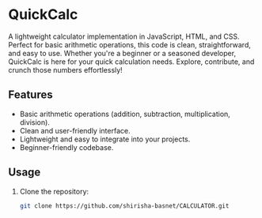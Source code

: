 # QuickCalc

A lightweight calculator implementation in JavaScript, HTML, and CSS. Perfect for basic arithmetic operations, this code is clean, straightforward, and easy to use. Whether you're a beginner or a seasoned developer, QuickCalc is here for your quick calculation needs. Explore, contribute, and crunch those numbers effortlessly!

## Features

- Basic arithmetic operations (addition, subtraction, multiplication, division).
- Clean and user-friendly interface.
- Lightweight and easy to integrate into your projects.
- Beginner-friendly codebase.

## Usage

1. Clone the repository:

   ```bash
   git clone https://github.com/shirisha-basnet/CALCULATOR.git
